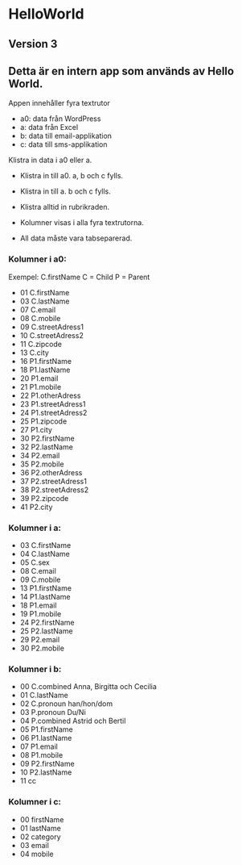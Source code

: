 # HelloWorld 

## Version 3

## Detta är en intern app som används av Hello World.

Appen innehåller fyra textrutor

* a0: data från WordPress
* a: data från Excel
* b: data till email-applikation
* c: data till sms-applikation

Klistra in data i a0 eller a.

* Klistra in till a0. a, b och c fylls.
* Klistra in till a. b och c fylls.

* Klistra alltid in rubrikraden.
* Kolumner visas i alla fyra textrutorna.
* All data måste vara tabseparerad.

### Kolumner i a0:

Exempel: C.firstName
C = Child
P = Parent

  * 01 C.firstName
  * 03 C.lastName 
  * 07 C.email
  * 08 C.mobile
  * 09 C.streetAdress1
  * 10 C.streetAdress2
  * 11 C.zipcode
  * 13 C.city
  * 16 P1.firstName
  * 18 P1.lastName
  * 20 P1.email
  * 21 P1.mobile
  * 22 P1.otherAdress
  * 23 P1.streetAdress1
  * 24 P1.streetAdress2
  * 25 P1.zipcode
  * 27 P1.city
  * 30 P2.firstName
  * 32 P2.lastName
  * 34 P2.email
  * 35 P2.mobile
  * 36 P2.otherAdress
  * 37 P2.streetAdress1
  * 38 P2.streetAdress2
  * 39 P2.zipcode
  * 41 P2.city

### Kolumner i a:

  * 03 C.firstName
  * 04 C.lastName
  * 05 C.sex
  * 08 C.email
  * 09 C.mobile
  * 13 P1.firstName
  * 14 P1.lastName
  * 18 P1.email
  * 19 P1.mobile
  * 24 P2.firstName
  * 25 P2.lastName
  * 29 P2.email
  * 30 P2.mobile

### Kolumner i b:

  * 00 C.combined     Anna, Birgitta och Cecilia
  * 01 C.lastName 
  * 02 C.pronoun      han/hon/dom    
  * 03 P.pronoun      Du/Ni
  * 04 P.combined     Astrid och Bertil
  * 05 P1.firstName
  * 06 P1.lastName
  * 07 P1.email
  * 08 P1.mobile
  * 09 P2.firstName
  * 10 P2.lastName
  * 11 cc

### Kolumner i c:

* 00 firstName
* 01 lastName
* 02 category
* 03 email
* 04 mobile


